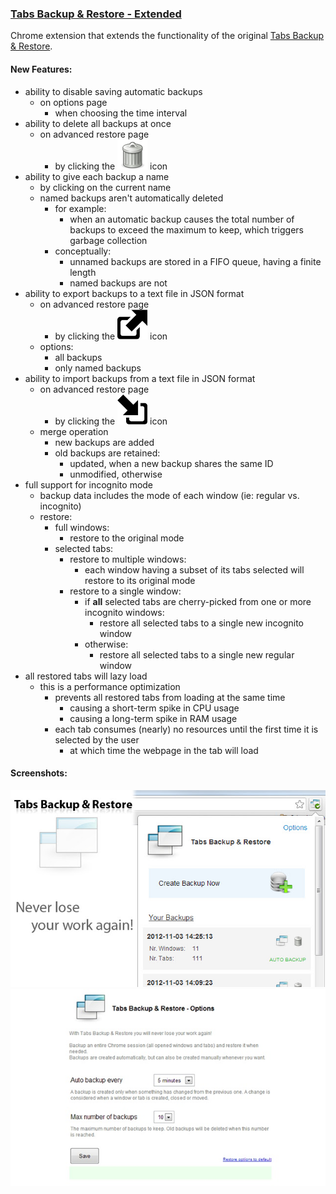 ### [Tabs Backup &amp; Restore - Extended](https://github.com/warren-bank/crx-tabs-backup-restore)

Chrome extension that extends the functionality of the original [Tabs Backup &amp; Restore](https://chrome.google.com/webstore/detail/tabs-backup-restore/dehocbglhkaogiljpihicakmlockmlgd).

#### New Features:

* ability to disable saving automatic backups
  - on options page
    * when choosing the time interval
* ability to delete all backups at once
  - on advanced restore page
    * by clicking the ![delete](./tabs-backup-restore/popup/img/trash_48.png) icon
* ability to give each backup a name
  - by clicking on the current name
  - named backups aren't automatically deleted
    * for example:
      - when an automatic backup causes the total number of backups to exceed the maximum to keep, which triggers garbage collection
    * conceptually:
      - unnamed backups are stored in a FIFO queue, having a finite length
      - named backups are not
* ability to export backups to a text file in JSON format
  - on advanced restore page
    * by clicking the ![export](./tabs-backup-restore/advanced_restore/img/data-export.png) icon
  - options:
    * all backups
    * only named backups
* ability to import backups from a text file in JSON format
  - on advanced restore page
    * by clicking the ![import](./tabs-backup-restore/advanced_restore/img/data-import.png) icon
  - merge operation
    * new backups are added
    * old backups are retained:
      - updated, when a new backup shares the same ID
      - unmodified, otherwise
* full support for incognito mode
  - backup data includes the mode of each window (ie: regular vs. incognito)
  - restore:
    * full windows:
      - restore to the original mode
    * selected tabs:
      - restore to multiple windows:
        * each window having a subset of its tabs selected will restore to its original mode
      - restore to a single window:
        * if __all__ selected tabs are cherry-picked from one or more incognito windows:
          - restore all selected tabs to a single new incognito window
        * otherwise:
          - restore all selected tabs to a single new regular window
* all restored tabs will lazy load
  - this is a performance optimization
    * prevents all restored tabs from loading at the same time
      - causing a short-term spike in CPU usage
      - causing a long-term spike in RAM usage
    * each tab consumes (nearly) no resources until the first time it is selected by the user
      - at which time the webpage in the tab will load

#### Screenshots:

![1](./etc/screenshots/1.jpg)
![2](./etc/screenshots/2.jpg)
